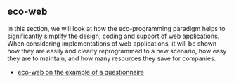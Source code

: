 ## eco-web

In this section, we will look at how the eco-programming paradigm helps to significantly simplify the design, coding and support of web applications.
When considering implementations of web applications, it will be shown how they are easily and clearly reprogrammed to a new scenario, how easy they are to maintain, and how many resources they save for companies.

- [eco-web on the example of a questionnaire](/main/30_10_00_00_eng__eco-web_questionnaire.md)
